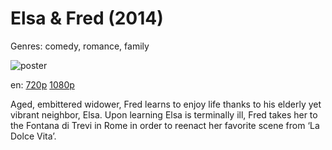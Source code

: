 # Elsa &amp; Fred (2014)

Genres: comedy, romance, family

![poster](http://image.tmdb.org/t/p/w500/1ywJCmk03SWFSIwKm4A61PYPnAN.jpg)

en:
  [720p](magnet:?xt=urn:btih:102FDC5C26142DAE95E6E700578348EE7F804B2D&tr=udp://glotorrents.pw:6969/announce&tr=udp://tracker.opentrackr.org:1337/announce&tr=udp://torrent.gresille.org:80/announce&tr=udp://tracker.openbittorrent.com:80&tr=udp://tracker.coppersurfer.tk:6969&tr=udp://tracker.leechers-paradise.org:6969&tr=udp://p4p.arenabg.ch:1337&tr=udp://tracker.internetwarriors.net:1337)
  [1080p](magnet:?xt=urn:btih:D25C61B26FAAFF51B51DACBEC7B0A23518A00429&tr=udp://glotorrents.pw:6969/announce&tr=udp://tracker.opentrackr.org:1337/announce&tr=udp://torrent.gresille.org:80/announce&tr=udp://tracker.openbittorrent.com:80&tr=udp://tracker.coppersurfer.tk:6969&tr=udp://tracker.leechers-paradise.org:6969&tr=udp://p4p.arenabg.ch:1337&tr=udp://tracker.internetwarriors.net:1337)
  


Aged, embittered widower, Fred learns to enjoy life thanks to his elderly yet vibrant neighbor, Elsa. Upon learning Elsa is terminally ill, Fred takes her to the Fontana di Trevi in Rome in order to reenact her favorite scene from ‘La Dolce Vita’.